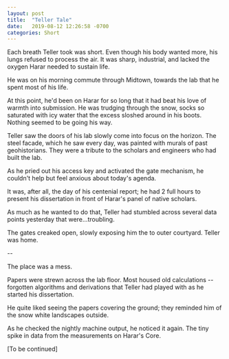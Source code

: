 ```yaml
---
layout: post
title:  "Teller Tale"
date:   2019-08-12 12:26:58 -0700
categories: Short
---
```

Each breath Teller took was short. Even though his body wanted more, his lungs refused to process the air. It was sharp, industrial, and lacked the oxygen Harar needed to sustain life.

He was on his morning commute through Midtown, towards the lab that he spent most of his life.

At this point, he'd been on Harar for so long that it had beat his love of warmth into submission. He was trudging through the snow, socks so saturated with icy water that the excess sloshed around in his boots. Nothing seemed to be going his way.

Teller saw the doors of his lab slowly come into focus on the horizon. The steel facade, which he saw every day, was painted with murals of past geohistorians. They were a tribute to the scholars and engineers who had built the lab.

As he pried out his access key and activated the gate mechanism, he couldn't help but feel anxious about today's agenda. 

It was, after all, the day of his centenial report; he had 2 full hours to present his dissertation in front of Harar's panel of native scholars.

As much as he wanted to do that, Teller had stumbled across several data points yesterday that were...troubling.

The gates creaked open, slowly exposing him the to outer courtyard. Teller was home.

--

The place was a mess.

Papers were strewn across the lab floor. Most housed old calculations -- forgotten algorithms and derivations that Teller had played with as he started his dissertation.

He quite liked seeing the papers covering the ground; they reminded him of the snow white landscapes outside.

As he checked the nightly machine output, he noticed it again. The tiny spike in data from the measurements on Harar's Core.

[To be continued]
